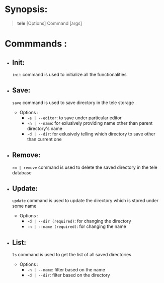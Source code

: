 # Synopsis: 
 > **tele** [Options] Command [args]

# Commmands :
- ## Init:
    `init` command is used to initialize all the functionalities
    
- ## Save:
    `save` command is used to save directory in the tele storage
    - Options :
        - `-e | --editor`: to save under particular editor
        - `-n | --name`: for exlusively providing name other than parent directory's name
        - `-d | --dir`: for exlusively telling which directory to save other than current one

- ## Remove: 
    `rm | remove` command is used to delete the saved directory in the tele database

- ## Update: 
    `update` command is used to update the directory which is stored under some name
    - Options :
        - `-d | --dir (required)`: for changing the directory
        - `-n | --name (required)`: for changing the name

- ## List: 
    `ls` command is used to get the list of all saved directories
    - Options :
        - `-n | --name`: filter based on the name
        - `-d | --dir`: filter based on the directory

